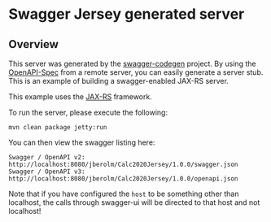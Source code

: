 # Swagger Jersey generated server

## Overview
This server was generated by the [swagger-codegen](https://github.com/swagger-api/swagger-codegen) project. By using the 
[OpenAPI-Spec](https://github.com/swagger-api/swagger-core/wiki) from a remote server, you can easily generate a server stub.  This
is an example of building a swagger-enabled JAX-RS server.

This example uses the [JAX-RS](https://jax-rs-spec.java.net/) framework.

To run the server, please execute the following:

```
mvn clean package jetty:run
```

You can then view the swagger listing here:

```
Swagger / OpenAPI v2: http://localhost:8080/jberolm/Calc2020Jersey/1.0.0/swagger.json
Swagger / OpenAPI v3: http://localhost:8080/jberolm/Calc2020Jersey/1.0.0/openapi.json
```

Note that if you have configured the `host` to be something other than localhost, the calls through
swagger-ui will be directed to that host and not localhost!